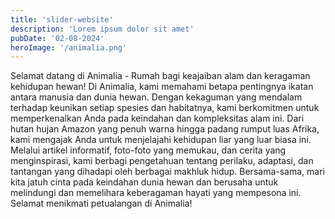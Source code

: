 ```yaml
---
title: 'slider-website'
description: 'Lorem ipsum dolor sit amet'
pubDate: '02-08-2024'
heroImage: '/animalia.png'
---
```


Selamat datang di Animalia - Rumah bagi keajaiban alam dan keragaman kehidupan hewan! Di Animalia, kami memahami betapa pentingnya ikatan antara manusia dan dunia hewan. Dengan kekaguman yang mendalam terhadap keunikan setiap spesies dan habitatnya, kami berkomitmen untuk memperkenalkan Anda pada keindahan dan kompleksitas alam ini. Dari hutan hujan Amazon yang penuh warna hingga padang rumput luas Afrika, kami mengajak Anda untuk menjelajahi kehidupan liar yang luar biasa ini. Melalui artikel informatif, foto-foto yang memukau, dan cerita yang menginspirasi, kami berbagi pengetahuan tentang perilaku, adaptasi, dan tantangan yang dihadapi oleh berbagai makhluk hidup. Bersama-sama, mari kita jatuh cinta pada keindahan dunia hewan dan berusaha untuk melindungi dan memelihara keberagaman hayati yang mempesona ini. Selamat menikmati petualangan di Animalia!